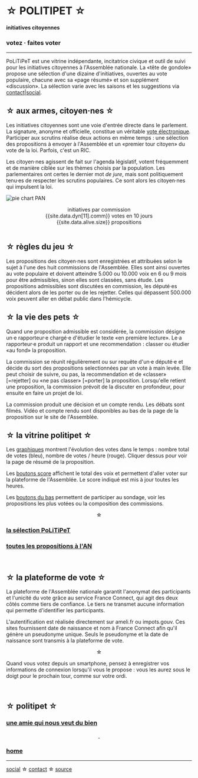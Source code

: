 ☆ POLITIPET ☆
=============

#### initiatives citoyennes

### votez · faites voter

-----

<div class="info" markdown="1">

PoLiTiPeT est une vitrine indépendante, incitatrice civique
et outil de suivi pour les initiatives citoyennes à l'Assemblée
nationale. La «tête de gondole» propose une sélection d'une dizaine
d'initiatives, ouvertes au vote populaire, chacune avec sa «page résumé»
et son supplément «discussion». La sélection varie avec les saisons et
les suggestions via [contact][email]|[social][masto].


☆ aux armes, citoyen·nes ☆
--------------------------

Les initiatives citoyennes sont une voie d'entrée directe
dans le parlement. La signature, anonyme et officielle, constitue
un véritable <u>vote électronique</u>.
Participer aux scrutins réalise deux actions en même temps :
une sélection des propositions à envoyer à l'Assemblée et un
«premier tour citoyen» du vote de la loi. Parfois, c'est un RIC.

Les citoyen·nes agissent de fait sur l'agenda législatif,
votent fréquemment et de manière ciblée sur les thèmes choisis par
la population. Les parlementaires ont certes le dernier mot _de jure_,
mais sont politiquement tenu·es de respecter les scrutins populaires.
Ce sont alors les citoyen·nes qui impulsent la loi.


![pie chart PAN](pie-chart-PAN.png)

<center>
initiatives par commission<br>
{{site.data.dyn[11].comm}} votes en 10 jours<br>
{{site.data.alive.size}} propositions<br>
</center>
<br>


☆ règles du jeu ☆
-----------------

Les propositions des citoyen·nes sont enregistrées et attribuées
selon le sujet à l'une des huit commissions de l'Assemblée.
Elles sont ainsi ouvertes au vote populaire
et doivent atteindre 5.000 ou 10.000 voix en 6 ou 9 mois pour
être admissibles, sinon elles sont classées, sans étude.
Les propositions admissibles sont discutées en commission, les
député·es décident alors de les porter ou de les rejetter. Celles
qui dépassent 500.000 voix peuvent aller en débat public dans l'hémicycle.


☆ la vie des pets ☆
-------------------

Quand une proposition admissible est considérée, la commission désigne
un·e rapporteur·e chargé·e d'étudier le texte «en première lecture».
Le·a rapporteur·e produit un rapport et une recommendation : classer ou
étudier «au fond» la proposition.

La commission se réunit régulièrement ou sur requête d'un·e député·e et
décide du sort des propositions selectionnées par un vote à main levée.
Elle peut choisir de suivre, ou pas, la recommendation et de «classer»
[=rejetter] ou «ne pas classer» [=porter] la proposition. Lorsqu'elle retient
une proposition, la commission prévoit de la discuter en profondeur,
pour ensuite en faire un projet de loi.

La commission produit une décision et un compte rendu. Les débats
sont filmés. Vidéo et compte rendu sont disponibles au bas de la
page de la proposition sur le site de l'Assemblée.


☆ la vitrine politipet ☆
------------------------

Les <u>graphiques</u> montrent l'évolution des votes dans le temps :
nombre total de votes (bleu), nombre de votes / heure (rouge).
Cliquer dessus pour voir la page de résumé de la proposition.

Les <u>boutons score</u> affichent le total des voix et permettent
d'aller voter sur la plateforme de l'Assemblée. Le score indiqué est
mis à jour toutes les heures.

Les <u>boutons du bas</u> permettent de participer au sondage,
voir les propositions les plus votées ou la composition des
commissions.

<center>☆</center>

### [la sélection PoLiTiPeT](/tdg)

### [toutes les propositions à l'AN][most recent]

<br>


☆ la plateforme de vote ☆
-------------------------

La plateforme de l'Assemblée nationale garantit l'anonymat des
participants et l'unicité du vote grâce au service France Connect,
qui agit des deux côtés comme tiers de confiance. Le tiers ne transmet
aucune information qui permette d'identifier les participants.

L'autentification est réalisée directement sur ameli.fr ou impots.gouv.
Ces sites fournissent date de naissance et nom à France Connect afin
qu'il génère un pseudonyme unique. Seuls le pseudonyme et la date
de naissance sont transmis à la plateforme de vote.

<center>☆</center>

Quand vous votez depuis un smartphone, pensez à enregistrer vos
informations de connexion lorsqu'il vous le propose : vous les
aurez sous le doigt pour le prochain tour, comme sur votre ordi.

<br>


☆ politipet ☆
-------------

### [une amie qui nous veut du bien][intro.seen]

<center>
<a rel="me" href="https://piaille.fr/@politipet">&nbsp;</a>
</center>

### [home](/)

</div>

-----

[social][masto] ☆ [contact][email] ☆ [source][github]


[email]: mailto:politipet@laposte.net
[github]: https://github.com/politipet
[intro.seen]: https://seenthis.net/messages/1010675
[masto]: https://piaille.fr/tags/initiatives_citoyennes

[politipet]: https://politipet.fr
[most voted]: https://petitions.assemblee-nationale.fr/initiatives?order=most_voted
[most recent]: https://petitions.assemblee-nationale.fr/initiatives?order=recent
